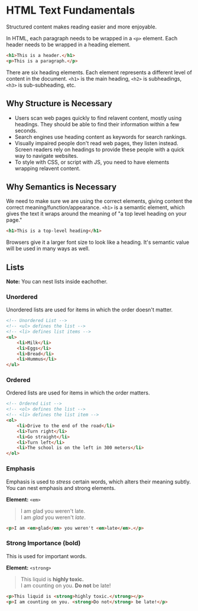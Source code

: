 # HTML Text Fundamentals

Structured content makes reading easier and more enjoyable.

In HTML, each paragraph needs to be wrapped in a `<p>` element.
Each header needs to be wrapped in a heading element.

```html
<h1>This is a header.</h1>
<p>This is a paragraph.</p>
```

There are six heading elements. Each element represents a different level of content in the document. `<h1>` is the main heading,
`<h2>` is subheadings, `<h3>` is sub-subheading, etc.

## Why Structure is Necessary

* Users scan web pages quickly to find relavent content, mostly using headings. They should be able to find their information within a few seconds.
* Search engines use heading content as keywords for search rankings.
* Visually impaired people don't read web pages, they listen instead. Screen readers rely on headings to provide these people with a quick way to navigate websites.
* To style with CSS, or script with JS, you need to have elements wrapping relavent content.

## Why Semantics is Necessary

We need to make sure we are using the correct elements, giving content the correct meaning/function/appearance. `<h1>` is a semantic element, which gives the text it wraps around the meaning of "a top level heading on your page."

```html
<h1>This is a top-level heading</h1>
```

Browsers give it a larger font size to look like a heading.
It's semantic value will be used in many ways as well.

## Lists

__Note:__ You can nest lists inside eachother.

### Unordered

Unordered lists are used for items in which the order doesn't matter.

```html
<!-- Unordered List -->
<!-- <ul> defines the list -->
<!-- <li> defines list items -->
<ul>
    <li>Milk</li>
    <li>Eggs</li>
    <li>Bread</li>
    <li>Hummus</li>
</ul>
```

### Ordered

Ordered lists are used for items in which the order matters.

```html
<!-- Ordered List -->
<!-- <ol> defines the list -->
<!-- <li> defines the list item -->
<ol>
    <li>Drive to the end of the road</li>
    <li>Turn right</li>
    <li>Go straight</li>
    <li>Turn left</li>
    <li>The school is on the left in 300 meters</li>
</ol>
```

### Emphasis

Emphasis is used to *stress* certain words, which alters their
meaning subtly. You can nest emphasis and strong elements.

__Element:__ `<em>`

> I am glad you weren't late. </br>
> I am *glad* you weren't *late*.

```html
<p>I am <em>glad</em> you weren't <em>late</em>.</p>
```

### Strong Importance (bold)

This is used for important words.

__Element:__ `<strong>`

> This liquid is __highly toxic.__ </br>
> I am counting on you. __Do not__ be late!

```html
<p>This liquid is <strong>highly toxic.</strong></p>
<p>I am counting on you. <strong>Do not</strong> be late!</p>
```
